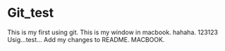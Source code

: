 # Git_test
This is my first using git. 
This is my window in macbook. 
hahaha. 
123123
Usig...test...
Add my changes to README.
MACBOOK.
